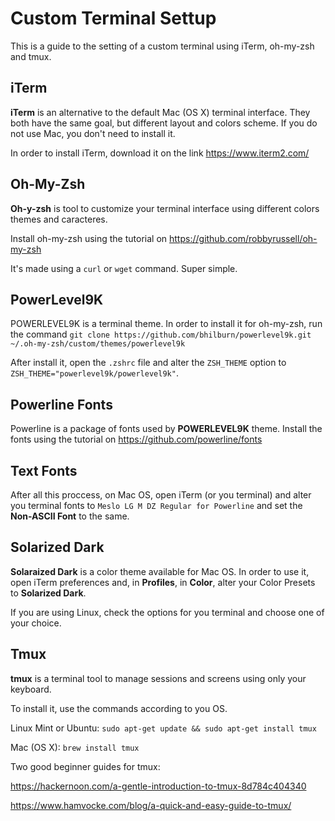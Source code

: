 # Custom Terminal Settup

This is a guide to the setting of a custom terminal using iTerm, oh-my-zsh and tmux.

## iTerm

**iTerm** is an alternative to the default Mac (OS X) terminal interface. They both have the same goal, but different layout and colors scheme. If you do not use Mac, you don't need to install it.

In order to install iTerm, download it on the link https://www.iterm2.com/

## Oh-My-Zsh

**Oh-y-zsh** is tool to customize your terminal interface using different colors themes and caracteres.

Install oh-my-zsh using the tutorial on https://github.com/robbyrussell/oh-my-zsh

It's made using a `curl` or `wget` command. Super simple.

## PowerLevel9K

POWERLEVEL9K is a terminal theme. In order to install it for oh-my-zsh, run the command `git clone https://github.com/bhilburn/powerlevel9k.git ~/.oh-my-zsh/custom/themes/powerlevel9k`

After install it, open the `.zshrc` file and alter the `ZSH_THEME` option to `ZSH_THEME="powerlevel9k/powerlevel9k"`.

## Powerline Fonts

Powerline is a package of fonts used by **POWERLEVEL9K** theme. Install the fonts using the tutorial on https://github.com/powerline/fonts

## Text Fonts

After all this proccess, on Mac OS, open iTerm (or you terminal) and alter you terminal fonts to `Meslo LG M DZ Regular for Powerline` and set the **Non-ASCII Font** to the same.

## Solarized Dark

**Solaraized Dark** is a color theme available for Mac OS. In order to use it, open iTerm preferences and, in **Profiles**, in **Color**, alter your Color Presets to **__Solarized Dark__**.

If you are using Linux, check the options for you terminal and choose one of your choice.

## Tmux

**tmux** is a terminal tool to manage sessions and screens using only your keyboard.

To install it, use the commands according to you OS.

Linux Mint or Ubuntu: `sudo apt-get update && sudo apt-get install tmux`

Mac (OS X): `brew install tmux`

Two good beginner guides for tmux:

https://hackernoon.com/a-gentle-introduction-to-tmux-8d784c404340

https://www.hamvocke.com/blog/a-quick-and-easy-guide-to-tmux/
